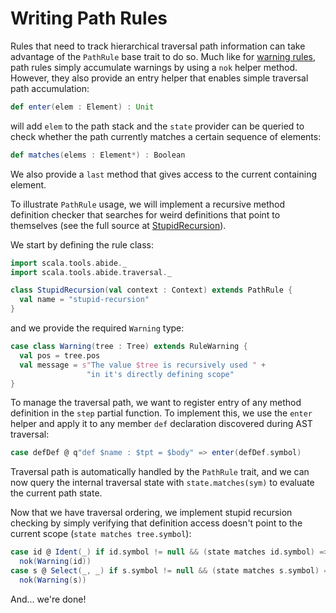 # Writing Path Rules

Rules that need to track hierarchical traversal path information can take advantage of the `PathRule` base trait to do so. Much like for [warning rules](/wiki/traversal/warning-rules.md), path rules simply accumulate warnings by using a `nok` helper method. However, they also provide an entry helper that enables simple traversal path accumulation:
```scala
def enter(elem : Element) : Unit
```
will add `elem` to the path stack and the `state` provider can be queried to check whether the path currently matches a certain sequence of elements:
```scala
def matches(elems : Element*) : Boolean
```

We also provide a `last` method that gives access to the current containing element.

To illustrate `PathRule` usage, we will implement a recursive method definition checker that searches for weird definitions that point to themselves (see the full source at [StupidRecursion](/rules/core/src/main/scala/com/typesafe/abide/core/StupidRecursion.scala)).

We start by defining the rule class:
```scala
import scala.tools.abide._
import scala.tools.abide.traversal._

class StupidRecursion(val context : Context) extends PathRule {
  val name = "stupid-recursion"
}
```
and we provide the required `Warning` type:
```scala
case class Warning(tree : Tree) extends RuleWarning {
  val pos = tree.pos
  val message = s"The value $tree is recursively used " +
                 "in it's directly defining scope"
}
```

To manage the traversal path, we want to register entry of any method definition in the `step` partial function. To implement this, we use the `enter` helper and apply it to any member `def` declaration discovered during AST traversal:
```scala
case defDef @ q"def $name : $tpt = $body" => enter(defDef.symbol)
```

Traversal path is automatically handled by the `PathRule` trait, and we can now query the internal traversal state with `state.matches(sym)` to evaluate the current path state.

Now that we have traversal ordering, we implement stupid recursion checking by simply verifying that definition access doesn't point to the current scope (`state matches tree.symbol`):
```scala
case id @ Ident(_) if id.symbol != null && (state matches id.symbol) =>
  nok(Warning(id))
case s @ Select(_, _) if s.symbol != null && (state matches s.symbol) =>
  nok(Warning(s))
```

And... we're done!
